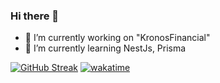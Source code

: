 ### Hi there 👋

- 🔭 I’m currently working on "KronosFinancial"
- 🌱 I’m currently learning NestJs, Prisma

[![GitHub Streak](https://streak-stats.demolab.com?user=KronosDev-Pro&theme=android-dark&hide_border=true&date_format=j%20M%5B%20Y%5D)](https://git.io/streak-stats)
[![wakatime](https://wakatime.com/badge/user/5c4e3575-d53a-4e81-b156-229971b15870.svg)](https://wakatime.com/@5c4e3575-d53a-4e81-b156-229971b15870)

